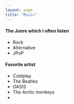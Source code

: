 ```yaml
---
layout: page
title: "Music"
---
```


#### The Junre which I often listen
- Rock
- Alternative
- JPoP

#### Favorite artist
- Coldplay
- The Beatles
- OASIS
- The Arctic monkeys
- 
